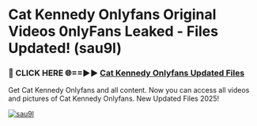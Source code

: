 # Cat Kennedy Onlyfans Original Videos 0nlyFans Leaked - Files Updated! (sau9l)

<h3>🔴 CLICK HERE 🌐==►► <a href="https://tinyurl.com/x26r9saj" rel="nofollow">Cat Kennedy Onlyfans Updated Files</a></h3>

Get Cat Kennedy Onlyfans and all content. Now you can access all videos and pictures of Cat Kennedy Onlyfans. New Updated Files 2025!

[![sau9l](https://i.imgur.com/LkgZPqh.gif)](https://tinyurl.com/x26r9saj)
